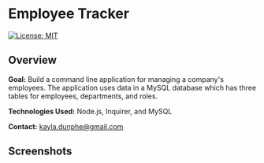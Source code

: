 # Employee Tracker

[![License: MIT](https://img.shields.io/badge/License-MIT-brightgreen.svg)](https://opensource.org/licenses/MIT)

<h2>Overview</h2>

**Goal:** Build a command line application for managing a company's employees. The application uses data in a MySQL database which has three tables for employees, departments, and roles.

**Technologies Used:** Node.js, Inquirer, and MySQL

**Contact:** <a href="mailto:kayla.dunphe@gmail.com">kayla.dunphe@gmail.com</a>


<h2>Screenshots</h2>
